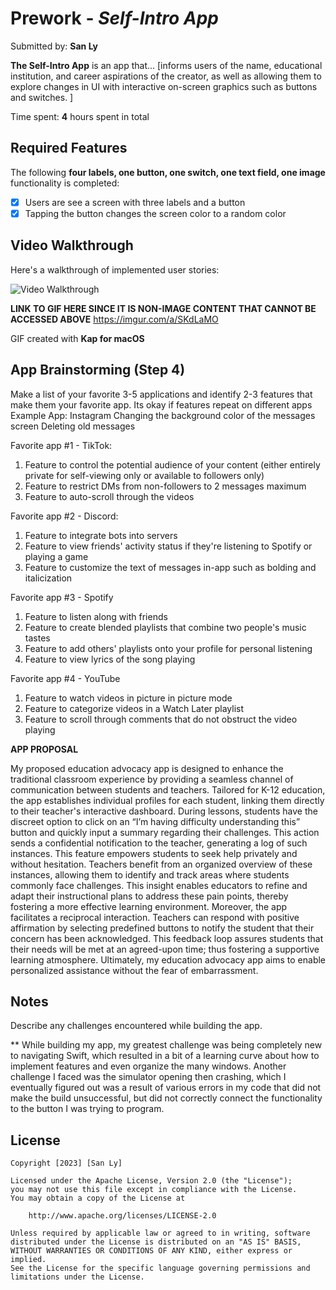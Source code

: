 # Prework - *Self-Intro App*

Submitted by: **San Ly**

**The Self-Intro App** is an app that... [informs users of the name, educational institution, and career aspirations of the creator, as well as allowing them to explore changes in UI with interactive on-screen graphics such as buttons and switches. ] 

Time spent: **4** hours spent in total

## Required Features

The following **four labels, one button, one switch, one text field, one image** functionality is completed:

- [X] Users are see a screen with three labels and a button
- [X] Tapping the button changes the screen color to a random color
 
## Video Walkthrough

Here's a walkthrough of implemented user stories:

<img src='https://imgur.com/a/SKdLaMO' title='Video Walkthrough' width='' alt='Video Walkthrough' />

**LINK TO GIF HERE SINCE IT IS NON-IMAGE CONTENT THAT CANNOT BE ACCESSED ABOVE**
https://imgur.com/a/SKdLaMO


<!-- Replace this with whatever GIF tool you used! -->
GIF created with **Kap for macOS**
<!-- Recommended tools:
[Kap](https://getkap.co/) for macOS
[ScreenToGif](https://www.screentogif.com/) for Windows
[peek](https://github.com/phw/peek) for Linux. -->

## App Brainstorming (Step 4)
Make a list of your favorite 3-5 applications and identify 2-3 features that make them your favorite app. Its okay if features repeat on different apps
Example App: Instagram
Changing the background color of the messages screen
Deleting old messages

Favorite app #1 - TikTok:
1. Feature to control the potential audience of your content (either entirely private for self-viewing only or available to followers only)
2. Feature to restrict DMs from non-followers to 2 messages maximum
3. Feature to auto-scroll through the videos

Favorite app #2 - Discord:
1. Feature to integrate bots into servers
2. Feature to view friends' activity status if they're listening to Spotify or playing a game
3. Feature to customize the text of messages in-app such as bolding and italicization 

Favorite app #3 - Spotify
1. Feature to listen along with friends
2. Feature to create blended playlists that combine two people's music tastes
3. Feature to add others' playlists onto your profile for personal listening
4. Feature to view lyrics of the song playing

Favorite app #4 - YouTube
1. Feature to watch videos in picture in picture mode
2. Feature to categorize videos in a Watch Later playlist
3. Feature to scroll through comments that do not obstruct the video playing 

**APP PROPOSAL**

My proposed education advocacy app is designed to enhance the traditional classroom experience by providing a seamless channel of communication between students and teachers. Tailored for K-12 education, the app establishes individual profiles for each student, linking them directly to their teacher's interactive dashboard. During lessons, students have the discreet option to click on an “I’m having difficulty understanding this” button and quickly input a summary regarding their challenges. This action sends a confidential notification to the teacher, generating a log of such instances. This feature empowers students to seek help privately and without hesitation. Teachers benefit from an organized overview of these instances, allowing them to identify and track areas where students commonly face challenges. This insight enables educators to refine and adapt their instructional plans to address these pain points, thereby fostering a more effective learning environment. Moreover, the app facilitates a reciprocal interaction. Teachers can respond with positive affirmation by selecting predefined buttons to notify the student that their concern has been acknowledged. This feedback loop assures students that their needs will be met at an agreed-upon time; thus fostering a supportive learning atmosphere. Ultimately, my education advocacy app aims to enable personalized assistance without the fear of embarrassment.


## Notes

Describe any challenges encountered while building the app.

** While building my app, my greatest challenge was being completely new to navigating Swift, which resulted in a bit of a learning curve about how to implement features and even organize the many windows. Another challenge I faced was the simulator opening then crashing, which I eventually figured out was a result of various errors in my code that did not make the build unsuccessful, but did not correctly connect the functionality to the button I was trying to program.

## License

    Copyright [2023] [San Ly]

    Licensed under the Apache License, Version 2.0 (the "License");
    you may not use this file except in compliance with the License.
    You may obtain a copy of the License at

        http://www.apache.org/licenses/LICENSE-2.0

    Unless required by applicable law or agreed to in writing, software
    distributed under the License is distributed on an "AS IS" BASIS,
    WITHOUT WARRANTIES OR CONDITIONS OF ANY KIND, either express or implied.
    See the License for the specific language governing permissions and
    limitations under the License.
